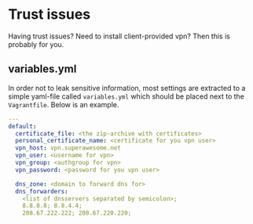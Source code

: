 # Trust issues

Having trust issues? Need to install client-provided vpn? Then this is probably for you.

## variables.yml

In order not to leak sensitive information, most settings are extracted to a simple yaml-file called `variables.yml` which should be placed next to the `Vagrantfile`. Below is an example. 

```yaml
---
default:
  certificate_file: <the zip-archive with certificates>
  personal_certificate_name: <certificate for you vpn user>
  vpn_host: vpn.superawesome.net
  vpn_user: <username for vpn>
  vpn_group: <authgroup for vpn>
  vpn_password: <password for you vpn user>

  dns_zone: <domain to forward dns for>
  dns_forwarders:
    <list of dnsservers separated by semicolon>;
    8.8.8.8; 8.8.4.4;
    208.67.222.222; 208.67.220.220;
```
